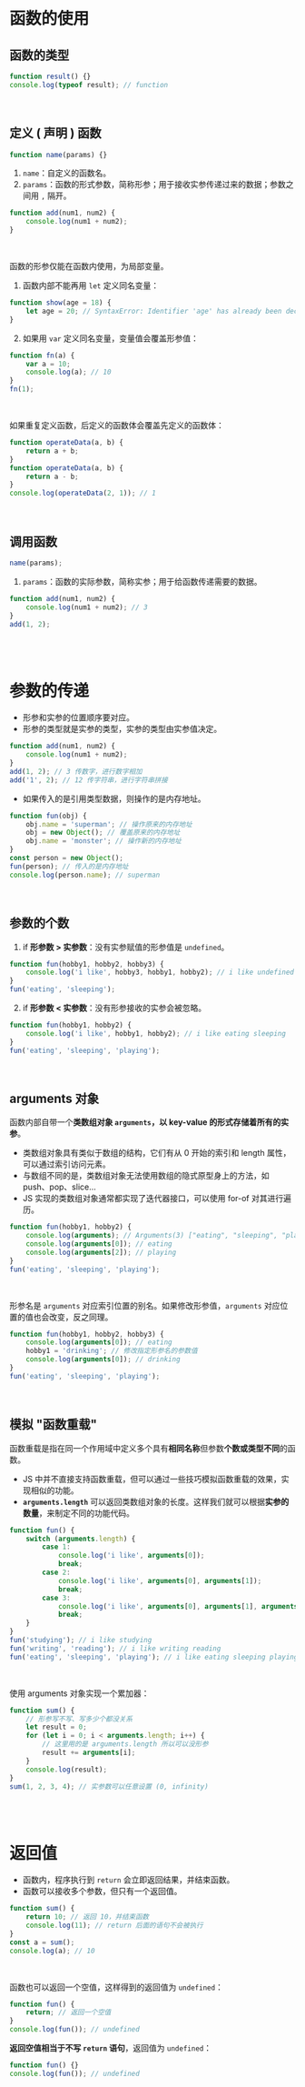 # 函数的使用

## 函数的类型

```js
function result() {}
console.log(typeof result); // function
```

<br>

## 定义 ( 声明 ) 函数

```js
function name(params) {}
```

1. `name`：自定义的函数名。
2. `params`：函数的形式参数，简称形参；用于接收实参传递过来的数据；参数之间用 `,` 隔开。

```javascript
function add(num1, num2) {
    console.log(num1 + num2);
}
```

<br>

函数的形参仅能在函数内使用，为局部变量。

1.  函数内部不能再用 `let` 定义同名变量：

```js
function show(age = 18) {
    let age = 20; // SyntaxError: Identifier 'age' has already been declared
}
```

2.  如果用 `var` 定义同名变量，变量值会覆盖形参值：

```js
function fn(a) {
    var a = 10;
    console.log(a); // 10
}
fn(1);
```

<br>

如果重复定义函数，后定义的函数体会覆盖先定义的函数体：

```js
function operateData(a, b) {
    return a + b;
}
function operateData(a, b) {
    return a - b;
}
console.log(operateData(2, 1)); // 1
```

<br>

## 调用函数

```js
name(params);
```

1. `params`：函数的实际参数，简称实参；用于给函数传递需要的数据。

```javascript
function add(num1, num2) {
    console.log(num1 + num2); // 3
}
add(1, 2);
```

<br><br>

# 参数的传递

-   形参和实参的位置顺序要对应。
-   形参的类型就是实参的类型，实参的类型由实参值决定。

```js
function add(num1, num2) {
    console.log(num1 + num2);
}
add(1, 2); // 3 传数字，进行数字相加
add('1', 2); // 12 传字符串，进行字符串拼接
```

-   如果传入的是引用类型数据，则操作的是内存地址。

```js
function fun(obj) {
    obj.name = 'superman'; // 操作原来的内存地址
    obj = new Object(); // 覆盖原来的内存地址
    obj.name = 'monster'; // 操作新的内存地址
}
const person = new Object();
fun(person); // 传入的是内存地址
console.log(person.name); // superman
```

<br>

## 参数的个数

1.  if **形参数 > 实参数**：没有实参赋值的形参值是 `undefined`。

```javascript
function fun(hobby1, hobby2, hobby3) {
    console.log('i like', hobby3, hobby1, hobby2); // i like undefined eating sleeping
}
fun('eating', 'sleeping');
```

2.  if **形参数 < 实参数**：没有形参接收的实参会被忽略。

```javascript
function fun(hobby1, hobby2) {
    console.log('i like', hobby1, hobby2); // i like eating sleeping
}
fun('eating', 'sleeping', 'playing');
```

<br>

## arguments 对象

函数内部自带一个**类数组对象 `arguments`，以 key-value 的形式存储着所有的实参**。

-   类数组对象具有类似于数组的结构，它们有从 0 开始的索引和 length 属性，可以通过索引访问元素。
-   与数组不同的是，类数组对象无法使用数组的隐式原型身上的方法，如 push、pop、slice...
-   JS 实现的类数组对象通常都实现了迭代器接口，可以使用 for-of 对其进行遍历。

```javascript
function fun(hobby1, hobby2) {
    console.log(arguments); // Arguments(3) ["eating", "sleeping", "playing" ... ]
    console.log(arguments[0]); // eating
    console.log(arguments[2]); // playing
}
fun('eating', 'sleeping', 'playing');
```

<br>

形参名是 `arguments` 对应索引位置的别名。如果修改形参值，`arguments` 对应位置的值也会改变，反之同理。

```javascript
function fun(hobby1, hobby2, hobby3) {
    console.log(arguments[0]); // eating
    hobby1 = 'drinking'; // 修改指定形参名的参数值
    console.log(arguments[0]); // drinking
}
fun('eating', 'sleeping', 'playing');
```

<br>

## 模拟 "函数重载"

函数重载是指在同一个作用域中定义多个具有**相同名称**但参数**个数或类型不同**的函数。

-   JS 中并不直接支持函数重载，但可以通过一些技巧模拟函数重载的效果，实现相似的功能。
-   **`arguments.length`** 可以返回类数组对象的长度。这样我们就可以根据**实参的数量**，来制定不同的功能代码。

```javascript
function fun() {
    switch (arguments.length) {
        case 1:
            console.log('i like', arguments[0]);
            break;
        case 2:
            console.log('i like', arguments[0], arguments[1]);
            break;
        case 3:
            console.log('i like', arguments[0], arguments[1], arguments[2]);
            break;
    }
}
fun('studying'); // i like studying
fun('writing', 'reading'); // i like writing reading
fun('eating', 'sleeping', 'playing'); // i like eating sleeping playing
```

<br>

使用 arguments 对象实现一个累加器：

```js
function sum() {
    // 形参写不写、写多少个都没关系
    let result = 0;
    for (let i = 0; i < arguments.length; i++) {
        // 这里用的是 arguments.length 所以可以没形参
        result += arguments[i];
    }
    console.log(result);
}
sum(1, 2, 3, 4); // 实参数可以任意设置 (0, infinity)
```

<br><br>

# 返回值

-   函数内，程序执行到 `return` 会立即返回结果，并结束函数。
-   函数可以接收多个参数，但只有一个返回值。

```js
function sum() {
    return 10; // 返回 10，并结束函数
    console.log(11); // return 后面的语句不会被执行
}
const a = sum();
console.log(a); // 10
```

<br>

函数也可以返回一个空值，这样得到的返回值为 `undefined`：

```js
function fun() {
    return; // 返回一个空值
}
console.log(fun()); // undefined
```

**返回空值相当于不写 `return` 语句**，返回值为 `undefined`：

```js
function fun() {}
console.log(fun()); // undefined
```

<br>

